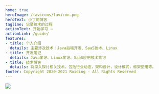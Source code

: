 ```yaml
---
home: true
heroImage: /favicons/favicon.png
heroText: 小丁的博客
tagline: 记录技术的过程
actionText: 开始学习 →
actionLink: /guide/
features:
- title: 个人介绍
  details: 主要涉及技术：Java后端开发、SaaS技术、Linux
- title: 开发笔记
  details: Java笔记、Linux笔记、SaaS应用技术笔记
- title: 技术博客
  details: 将深入探讨相关技术，包括行业动态，架构设计，设计模式，框架使用等。
footer: Copyright 2020-2021 Roiding - All Rights Reserved
---
```

<img src="/jl.png" align="middle"/>

